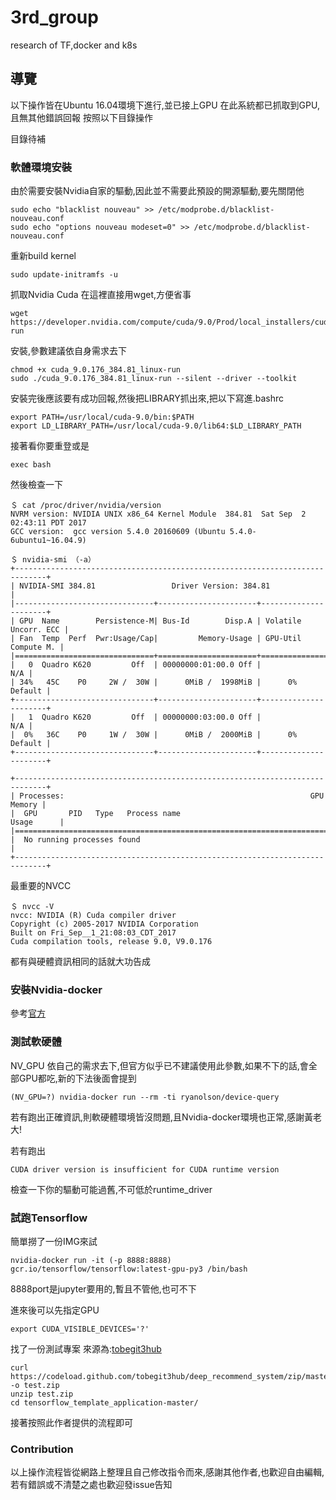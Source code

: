 # 3rd_group
research of TF,docker and k8s

## 導覽
以下操作皆在Ubuntu 16.04環境下進行,並已接上GPU
在此系統都已抓取到GPU,且無其他錯誤回報
按照以下目錄操作

目錄待補
### 軟體環境安裝

由於需要安裝Nvidia自家的驅動,因此並不需要此預設的開源驅動,要先關閉他
```
sudo echo "blacklist nouveau" >> /etc/modprobe.d/blacklist-nouveau.conf
sudo echo "options nouveau modeset=0" >> /etc/modprobe.d/blacklist-nouveau.conf  
```

重新build kernel
```
sudo update-initramfs -u
```

抓取Nvidia Cuda 在這裡直接用wget,方便省事
```
wget https://developer.nvidia.com/compute/cuda/9.0/Prod/local_installers/cuda_9.0.176_384.81_linux-run
```

安裝,參數建議依自身需求去下
```
chmod +x cuda_9.0.176_384.81_linux-run
sudo ./cuda_9.0.176_384.81_linux-run --silent --driver --toolkit
```

安裝完後應該要有成功回報,然後把LIBRARY抓出來,把以下寫進.bashrc
```
export PATH=/usr/local/cuda-9.0/bin:$PATH
export LD_LIBRARY_PATH=/usr/local/cuda-9.0/lib64:$LD_LIBRARY_PATH
```

接著看你要重登或是
```
exec bash
```
然後檢查一下
```
＄ cat /proc/driver/nvidia/version
NVRM version: NVIDIA UNIX x86_64 Kernel Module  384.81  Sat Sep  2 02:43:11 PDT 2017
GCC version:  gcc version 5.4.0 20160609 (Ubuntu 5.4.0-6ubuntu1~16.04.9) 

＄ nvidia-smi （-a）
+-----------------------------------------------------------------------------+
| NVIDIA-SMI 384.81                 Driver Version: 384.81                    |
|-------------------------------+----------------------+----------------------+
| GPU  Name        Persistence-M| Bus-Id        Disp.A | Volatile Uncorr. ECC |
| Fan  Temp  Perf  Pwr:Usage/Cap|         Memory-Usage | GPU-Util  Compute M. |
|===============================+======================+======================|
|   0  Quadro K620         Off  | 00000000:01:00.0 Off |                  N/A |
| 34%   45C    P0     2W /  30W |      0MiB /  1998MiB |      0%      Default |
+-------------------------------+----------------------+----------------------+
|   1  Quadro K620         Off  | 00000000:03:00.0 Off |                  N/A |
|  0%   36C    P0     1W /  30W |      0MiB /  2000MiB |      0%      Default |
+-------------------------------+----------------------+----------------------+
                                                                               
+-----------------------------------------------------------------------------+
| Processes:                                                       GPU Memory |
|  GPU       PID   Type   Process name                             Usage      |
|=============================================================================|
|  No running processes found                                                 |
+-----------------------------------------------------------------------------+

```
最重要的NVCC
```
＄ nvcc -V
nvcc: NVIDIA (R) Cuda compiler driver
Copyright (c) 2005-2017 NVIDIA Corporation
Built on Fri_Sep__1_21:08:03_CDT_2017
Cuda compilation tools, release 9.0, V9.0.176

```
都有與硬體資訊相同的話就大功告成


### 安裝Nvidia-docker 

參考[官方](https://github.com/NVIDIA/nvidia-docker)

### 測試軟硬體

NV_GPU 依自己的需求去下,但官方似乎已不建議使用此參數,如果不下的話,會全部GPU都吃,新的下法後面會提到
```
(NV_GPU=?) nvidia-docker run --rm -ti ryanolson/device-query
```
若有跑出正確資訊,則軟硬體環境皆沒問題,且Nvidia-docker環境也正常,感謝黃老大!

若有跑出
```
CUDA driver version is insufficient for CUDA runtime version
```
檢查一下你的驅動可能過舊,不可低於runtime_driver

### 試跑Tensorflow

簡單撈了一份IMG來試
```
nvidia-docker run -it (-p 8888:8888) gcr.io/tensorflow/tensorflow:latest-gpu-py3 /bin/bash
```
8888port是jupyter要用的,暫且不管他,也可不下

進來後可以先指定GPU
```
export CUDA_VISIBLE_DEVICES='?'
```

找了一份測試專案 來源為:[tobegit3hub](https://github.com/tobegit3hub/tensorflow_template_application)
```
curl https://codeload.github.com/tobegit3hub/deep_recommend_system/zip/master -o test.zip
unzip test.zip
cd tensorflow_template_application-master/
```
接著按照此作者提供的流程即可

### Contribution
以上操作流程皆從網路上整理且自己修改指令而來,感謝其他作者,也歡迎自由編輯,若有錯誤或不清楚之處也歡迎發issue告知
